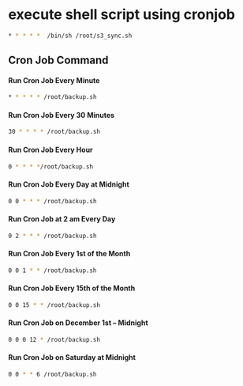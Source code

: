 # execute shell script using cronjob
````sh
* * * * *  /bin/sh /root/s3_sync.sh
````

## Cron Job	Command
#### Run Cron Job Every Minute	
````sh
* * * * * /root/backup.sh
````
#### Run Cron Job Every 30 Minutes	
````sh
30 * * * * /root/backup.sh
````
#### Run Cron Job Every Hour	
````sh
0 * * * */root/backup.sh
````
#### Run Cron Job Every Day at Midnight	
````sh
0 0 * * * /root/backup.sh
````
#### Run Cron Job at 2 am Every Day	
````sh
0 2 * * * /root/backup.sh
````
#### Run Cron Job Every 1st of the Month	
````sh
0 0 1 * * /root/backup.sh
````
#### Run Cron Job Every 15th of the Month	
````sh
0 0 15 * * /root/backup.sh
````
#### Run Cron Job on December 1st – Midnight	
````sh
0 0 0 12 * /root/backup.sh
````
#### Run Cron Job on Saturday at Midnight
````sh
0 0 * * 6 /root/backup.sh
````

